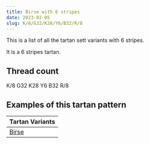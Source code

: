 ```yaml
---
title: Birse with 6 stripes
date: 2023-02-05
slug: K/8/G32/K28/Y6/B32/R/8
---
```

This is a list of all the tartan sett variants with 6 stripes.

It is a 6 stripes tartan.


## Thread count
K/8 G32 K28 Y6 B32 R/8

## Examples of this tartan pattern

| Tartan Variants |
|---------------|
| [Birse](/variants/k/8/g32/k28/y6/b32/r/8-b304080-g008000-k000000-rc00000-yf0c000)||

